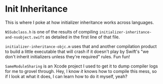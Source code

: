 # Init Inheritance
This is where I poke at how initializer inheritance works across languages.

`NSSubclass.h` is one of the results of compiling
`initializer-inheritance-and-nsobject.swift` as detailed in the first line of
that file.

`initializer-inheritance-objc.m` uses that and another compilation product to
build a little executable that will crash if it doesn't play by Swift's "we
don't inherit initializers unless they're required" rules. Fun fun!

`SameModuleSharing` is an Xcode project I used to get it to dump compiler logs
for me to grovel through. Hey, I know _it_ knows how to compile this mess, so
if I look at what it does, I can learn how to do it myself, yeah?
